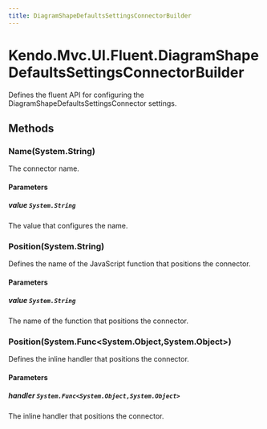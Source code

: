 ```yaml
---
title: DiagramShapeDefaultsSettingsConnectorBuilder
---
```


# Kendo.Mvc.UI.Fluent.DiagramShapeDefaultsSettingsConnectorBuilder
Defines the fluent API for configuring the DiagramShapeDefaultsSettingsConnector settings.




## Methods


### Name(System.String)
The connector name.


#### Parameters

##### value `System.String`
The value that configures the name.





### Position(System.String)
Defines the name of the JavaScript function that positions the connector.


#### Parameters

##### value `System.String`
The name of the function that positions the connector.





### Position(System.Func\<System.Object,System.Object\>)
Defines the inline handler that positions the connector.


#### Parameters

##### handler `System.Func<System.Object,System.Object>`
The inline handler that positions the connector.






